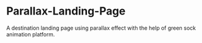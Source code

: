 # Parallax-Landing-Page
A destination landing page using parallax effect with the help of green sock animation platform.
